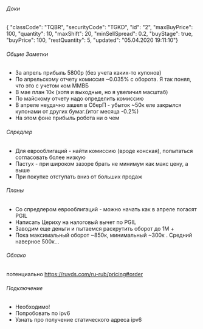 ###### Доки
{ "classCode": "TQBR", "securityCode": "TGKD", "id": "2", "maxBuyPrice": 100, "quantity": 10, "maxShift": 20, "minSellSpread": 0.2, "buyStage": true, "buyPrice": 100, "restQuantity": 5, "updated": "05.04.2020 19:11:10"}

###### Общие Заметки

* За апрель прибыль 5800р (без учета каких-то купонов)
* По апрельскому отчету комиссия ~0.035% c оборота. Я так понял, что это с учетом ком ММВБ
* В мае план 10к (хотя и выходные, но я увеличил масштаб)
* По майскому отчету надо определить комиссию
* В апреле неудачно зашел в СберП - убыток ~50к еле закрылся купонами от других бумаг.(итог месяца -0.2%) 
* На этом фоне прибыль робота ни о чем

###### Спредлер

* Для еврооблигаций - найти комиссию (вроде конская), попытаться согласовать более низкую
* Пастух - при широком зазоре брать не минимум как макс цену, а выше 
* При покупке отступать вниз от больших продаж

###### Планы
* Со спредлером еврооблигаций - можно начать как в апреле погасят PGIL
* Написать Цериху на налоговый вычет по PGIL
* Заводим еще деньги и пытаемся раскрутить оборот до 1М +
* Пока максимальный оборот ~850к, минимальный ~300к . Средний наверное 500к...

###### Облако
потенциально
https://ruvds.com/ru-rub/pricing#order

###### Подключение
* Необходимо!
* Попробовать по ipv6
* Узнать про получение статического адреса ipv6